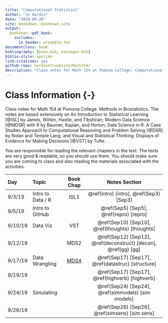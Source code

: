 ```yaml
--- 
title: "Computational Statistics"
author: "Jo Hardin"
date: "2019-09-26"
site: bookdown::bookdown_site
output:
  bookdown::pdf_book:
    includes:
      in_header: preamble.tex
documentclass: book
bibliography: [book.bib, packages.bib]
biblio-style: apalike
link-citations: yes
github-repo: hardin47/website/Math154/
description: "Class notes for Math 154 at Pomona College: Computational Statistics.  The notes are based extensively on An Introduction to Statistical Learning by James, Witten, Hastie, and Tibshirani as well as Modern Data Science with R by Baumer, Kaplan, and Horton."
---
```



# Class Information {-}

Class notes for Math 154 at Pomona College: Methods in Biostatistics.  The notes are based extensively on An Introduction to Statistical Learning [@ISL] by James, Witten, Hastie, and Tibshiran;  Modern Data Science [@MDSR] with R by Baumer, Kaplan, and Horton; Data Science in R: A Case Studies Approach to Computational Reasoning and Problem Solving [@DSR] by Nolan and Temple Lang; and Visual and Statistical Thinking: Displays of Evidence for Making Decisions [@VST] by Tufte.


You are responsible for reading the relevant chapters in the text.  The texts are very good & readable, so you should use them.   You should make sure you are coming to class and also reading the materials associated with the activities. 













| Day    	| Topic     	|  Book Chap   	|   Notes Section |
|:-------	|:------------|:---------:	|:--------------------:	|
| 9/3/19 	| Intro to Data / R | ISL1 | \@ref(intro) [intro],  \@ref(Sep3) [Sep3]|
| 9/5/19	| Intro to GitHub |  |  \@ref(Sep5) [Sep5], \@ref(repro)  [repro] |
| 9/10/19	| Data Viz| VST | \@ref(Sep10) [Sep10], \@ref(thoughts) [thoughts]  |
| 9/12/19  	|  | MDS2 |  \@ref(Sep12)   [Sep12], \@ref(deconstruct) [decon], \@ref(gg) [gg]|
| 9/17/19	| Data Wrangling | [MDS4](http://mdsr-book.github.io/) | \@ref(Sep17) [Sep17], \@ref(datastruc) [structure] |
| 9/19/19  	|  |  | \@ref(Sep17) [Sep17], \@ref(highverb)   [highverb] |
| 9/24/19	| Simulating |  | \@ref(Sep24) [Sep24], \@ref(simmodels) [sim models] |
| 9/26/19  	|  |  | \@ref(Sep26) [Sep26], \@ref(simsens)   [sim sens] |


